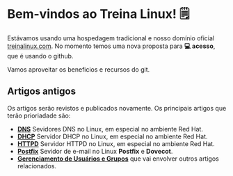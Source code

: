 # Bem-vindos ao Treina Linux! 🗒️

Estávamos usando uma hospedagem tradicional e nosso domínio oficial [treinalinux.com](https://treinalinux.github.io/treinalinux/). No momento temos uma nova proposta para **💻 acesso**, que é usando o github.

Vamos aproveitar os beneficios e recursos do git.



## Artigos antigos

Os artigos serão revistos e publicados novamente. Os principais artigos que terão prioriadade são:

- **[DNS](https://treinalinux.github.io/treinalinux/dns)** Sevidores DNS no Linux, em especial no ambiente Red Hat.
- **[DHCP](https://treinalinux.github.io/treinalinux/dhcp)** Servidor DHCP no Linux, em especial no ambiente Red Hat.
- **[HTTPD](https://treinalinux.github.io/treinalinux/httpd)** Servidor HTTPD no Linux, em especial no ambiente Red Hat.
- **[Postfix](https://treinalinux.github.io/treinalinux/postfix)** Sevidor de e-mail no Linux **Postfix** e **Dovecot**. 
- **[Gerenciamento de Usuários e Grupos](https://treinalinux.github.io/treinalinux/Gerenciamento-de-Usuários-Grupos)** que vai envolver outros artigos relacionados.
